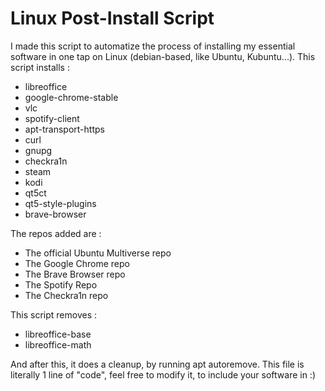 # Linux Post-Install Script
I made this script to automatize the process of installing my essential software in one tap on Linux (debian-based, like Ubuntu, Kubuntu...).
This script installs : 
 - libreoffice 
 - google-chrome-stable 
 - vlc 
 - spotify-client
 - apt-transport-https 
 - curl 
 - gnupg 
 - checkra1n 
 - steam 
 - kodi 
 - qt5ct 
 - qt5-style-plugins
 - brave-browser
 
 The repos added are : 
 - The official Ubuntu Multiverse repo
 - The Google Chrome repo
 - The Brave Browser repo
 - The Spotify Repo
 - The Checkra1n repo

This script removes : 
 - libreoffice-base
 - libreoffice-math
 
And after this, it does a cleanup, by running apt autoremove.
This file is literally 1 line of "code", feel free to modify it, to include your software in :)
